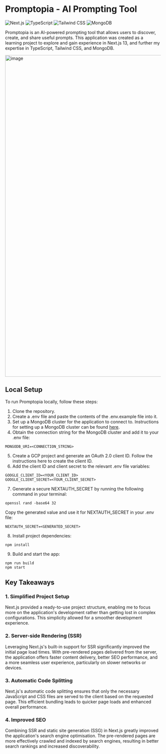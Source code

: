 # Promptopia - AI Prompting Tool

![Next.js](https://img.shields.io/badge/Next.js-13.4.10-blue)
![TypeScript](https://img.shields.io/badge/TypeScript-5.1.6-blue)
![Tailwind CSS](https://img.shields.io/badge/Tailwind%20CSS-3.3.3-blue)
![MongoDB](https://img.shields.io/badge/MongoDB-5.7.0-green)

Promptopia is an AI-powered prompting tool that allows users to discover, create, and share useful prompts. This application was created as a learning project to explore and gain experience in Next.js 13, and further my expertise in TypeScript, Tailwind CSS, and MongoDB.

<img width="1041" alt="image" src="https://github.com/jmulq/promptopia-nextjs/assets/38944661/c927bf26-3fb6-4aa1-8c7f-829adfd85e95">


## Local Setup

To run Promptopia locally, follow these steps:

1. Clone the repository.
2. Create a .env file and paste the contents of the .env.example file into it.
3. Set up a MongoDB cluster for the application to connect to. Instructions for setting up a MongoDB cluster can be found [here](https://www.mongodb.com/basics/clusters/mongodb-cluster-setup).
4. Obtain the connection string for the MongoDB cluster and add it to your .env file:
```.env
MONGODB_URI=<CONNECTION_STRING>
```
5. Create a GCP project and generate an OAuth 2.0 client ID. Follow the instructions here to create the client ID.
6. Add the client ID and client secret to the relevant .env file variables:
```.env
GOOGLE_CLIENT_ID=<YOUR_CLIENT_ID>
GOOGLE_CLIENT_SECRET=<YOUR_CLIENT_SECRET>
```
7. Generate a secure NEXTAUTH_SECRET by running the following command in your terminal:
```terminal
openssl rand -base64 32
```
Copy the generated value and use it for NEXTAUTH_SECRET in your .env file:
```.env
NEXTAUTH_SECRET=<GENERATED_SECRET>
```
8. Install project dependencies:
```
npm install
```
9. Build and start the app:
```
npm run build
npm start
```

## Key Takeaways

### 1. Simplified Project Setup

Next.js provided a ready-to-use project structure, enabling me to focus more on the application's development rather than getting lost in complex configurations. This simplicity allowed for a smoother development experience.

### 2. Server-side Rendering (SSR)

Leveraging Next.js's built-in support for SSR significantly improved the initial page load times. With pre-rendered pages delivered from the server, the application offers faster content delivery, better SEO performance, and a more seamless user experience, particularly on slower networks or devices.

### 3. Automatic Code Splitting

Next.js's automatic code splitting ensures that only the necessary JavaScript and CSS files are served to the client based on the requested page. This efficient bundling leads to quicker page loads and enhanced overall performance.

### 4. Improved SEO

Combining SSR and static site generation (SSG) in Next.js greatly improved the application's search engine optimisation. The pre-rendered pages are more effectively crawled and indexed by search engines, resulting in better search rankings and increased discoverability.




